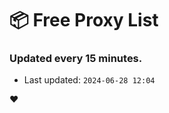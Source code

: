 # :package: Free Proxy List
### Updated every 15 minutes.

- Last updated: `2024-06-28 12:04`

:heart:
